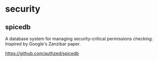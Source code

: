 # security

## spicedb

A database system for managing security-critical permissions checking. Inspired by Google's Zanzibar paper.

https://github.com/authzed/spicedb